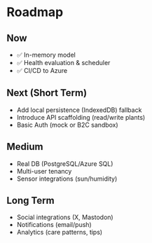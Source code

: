 # Roadmap

## Now
- ✅ In-memory model
- ✅ Health evaluation & scheduler
- ✅ CI/CD to Azure

## Next (Short Term)
- Add local persistence (IndexedDB) fallback
- Introduce API scaffolding (read/write plants)
- Basic Auth (mock or B2C sandbox)

## Medium
- Real DB (PostgreSQL/Azure SQL)
- Multi-user tenancy
- Sensor integrations (sun/humidity)

## Long Term
- Social integrations (X, Mastodon)
- Notifications (email/push)
- Analytics (care patterns, tips)

